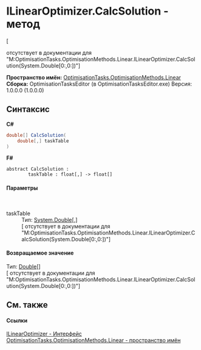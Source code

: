 # ILinearOptimizer.CalcSolution - метод
 

\[<summary> отсутствует в документации для "M:OptimisationTasks.OptimisationMethods.Linear.ILinearOptimizer.CalcSolution(System.Double[0:,0:])"\]

**Пространство имён:**&nbsp;<a href="N_OptimisationTasks_OptimisationMethods_Linear">OptimisationTasks.OptimisationMethods.Linear</a><br />**Сборка:**&nbsp;OptimisationTasksEditor (в OptimisationTasksEditor.exe) Версия: 1.0.0.0 (1.0.0.0)

## Синтаксис

**C#**<br />
``` C#
double[] CalcSolution(
	double[,] taskTable
)
```

**F#**<br />
``` F#
abstract CalcSolution : 
        taskTable : float[,] -> float[] 

```


#### Параметры
&nbsp;<dl><dt>taskTable</dt><dd>Тип:&nbsp;<a href="http://msdn2.microsoft.com/ru-ru/library/643eft0t" target="_blank">System.Double</a>[,]<br />\[<param name="taskTable"/> отсутствует в документации для "M:OptimisationTasks.OptimisationMethods.Linear.ILinearOptimizer.CalcSolution(System.Double[0:,0:])"\]</dd></dl>

#### Возвращаемое значение
Тип:&nbsp;<a href="http://msdn2.microsoft.com/ru-ru/library/643eft0t" target="_blank">Double</a>[]<br />\[<returns> отсутствует в документации для "M:OptimisationTasks.OptimisationMethods.Linear.ILinearOptimizer.CalcSolution(System.Double[0:,0:])"\]

## См. также


#### Ссылки
<a href="T_OptimisationTasks_OptimisationMethods_Linear_ILinearOptimizer">ILinearOptimizer - Интерфейс</a><br /><a href="N_OptimisationTasks_OptimisationMethods_Linear">OptimisationTasks.OptimisationMethods.Linear - пространство имён</a><br />
